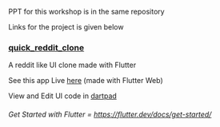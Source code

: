 PPT for this workshop is in the same repository

Links for the project is given below

### [quick_reddit_clone](https://github.com/mannprerak2/quick_clone_reddit)

A reddit like UI clone made with Flutter

See this app Live [here](https://mannprerak2.github.io/quick_clone_reddit/) (made with Flutter Web)

View and Edit UI code in [dartpad](https://dartpad.dartlang.org/embed-flutter.html?id=13e3c3a7ab6eef5e40e7ecbdeabe9803&theme=dark)

###### Get Started with Flutter = https://flutter.dev/docs/get-started/ 